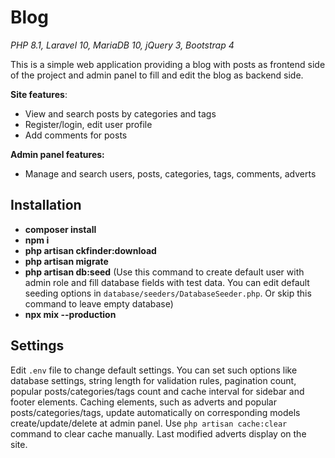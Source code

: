 # Blog

*PHP 8.1, Laravel 10, MariaDB 10, jQuery 3, Bootstrap 4*

This is a simple web application providing a blog with posts as frontend side of the project and admin panel to fill and edit the blog as backend side.

**Site features**:
- View and search posts by categories and tags
- Register/login, edit user profile
- Add comments for posts

**Admin panel features:**
- Manage and search users, posts, categories, tags, comments, adverts

## Installation

- **composer install**
- **npm i**
- **php artisan ckfinder:download**
- **php artisan migrate**
- **php artisan db:seed** (Use this command to create default user with admin role and fill database fields with test data. You can edit default seeding options in `database/seeders/DatabaseSeeder.php`. Or skip this command to leave empty database)
- **npx mix --production**

## Settings
Edit `.env` file to change default settings. You can set such options like database settings, string length for validation rules, pagination count, popular posts/categories/tags count and cache interval for sidebar and footer elements. Caching elements, such as adverts and popular posts/categories/tags, update automatically on corresponding models create/update/delete at admin panel. Use `php artisan cache:clear` command to clear cache manually. Last modified adverts display on the site.
